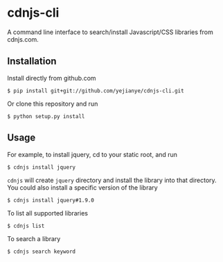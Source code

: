 cdnjs-cli
===============

A command line interface to search/install Javascript/CSS libraries from cdnjs.com.

Installation
-------------

Install directly from github.com

    $ pip install git+git://github.com/yejianye/cdnjs-cli.git

Or clone this repository and run

	$ python setup.py install

Usage
-------------

For example, to install jquery, cd to your static root, and run

    $ cdnjs install jquery

`cdnjs` will create `jquery` directory and install the library into that directory. You could also install a specific version of the library

    $ cdnjs install jquery#1.9.0

To list all supported libraries

    $ cdnjs list

To search a library

    $ cdnjs search keyword


